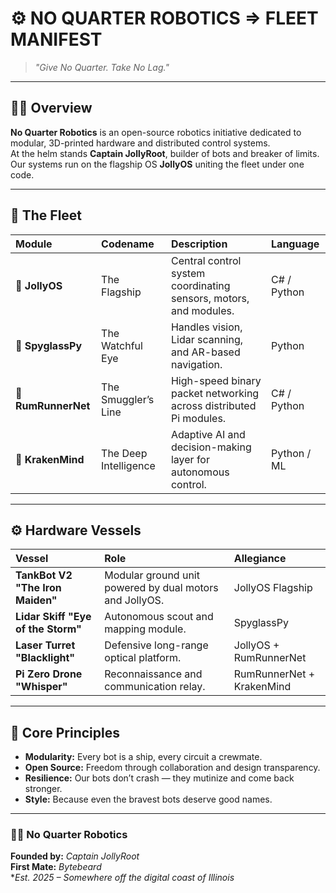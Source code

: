 # ⚙️ NO QUARTER ROBOTICS => FLEET MANIFEST
> *"Give No Quarter. Take No Lag."*

---

## 🏴‍☠️ Overview
**No Quarter Robotics** is an open-source robotics initiative dedicated to modular, 3D-printed hardware and distributed control systems.  
At the helm stands **Captain JollyRoot**, builder of bots and breaker of limits.  
Our systems run on the flagship OS **JollyOS** uniting the fleet under one code.

---

## 🧭 The Fleet

| Module | Codename | Description | Language |
|:--|:--|:--|:--|
| 🧭 **JollyOS** | The Flagship | Central control system coordinating sensors, motors, and modules. | C# / Python |
| 🔭 **SpyglassPy** | The Watchful Eye | Handles vision, Lidar scanning, and AR-based navigation. | Python |
| 🍹 **RumRunnerNet** | The Smuggler’s Line | High-speed binary packet networking across distributed Pi modules. | C# / Python |
| 🦑 **KrakenMind** | The Deep Intelligence | Adaptive AI and decision-making layer for autonomous control. | Python / ML |

---

## ⚙️ Hardware Vessels

| Vessel | Role | Allegiance |
|:--|:--|:--|
| **TankBot V2 "The Iron Maiden"** | Modular ground unit powered by dual motors and JollyOS. | JollyOS Flagship |
| **Lidar Skiff "Eye of the Storm"** | Autonomous scout and mapping module. | SpyglassPy |
| **Laser Turret "Blacklight"** | Defensive long-range optical platform. | JollyOS + RumRunnerNet |
| **Pi Zero Drone "Whisper"** | Reconnaissance and communication relay. | RumRunnerNet + KrakenMind |

---

## 🧰 Core Principles
- **Modularity:** Every bot is a ship, every circuit a crewmate.  
- **Open Source:** Freedom through collaboration and design transparency.  
- **Resilience:** Our bots don’t crash — they mutinize and come back stronger.  
- **Style:** Because even the bravest bots deserve good names.

---

### 🏴‍☠️ No Quarter Robotics  
**Founded by:** *Captain JollyRoot*  
**First Mate:** *Bytebeard*  
**Est. 2025 – Somewhere off the digital coast of Illinois*  
